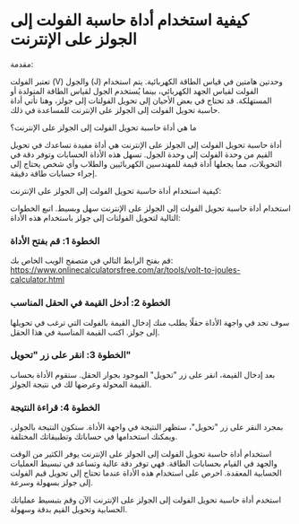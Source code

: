 كيفية استخدام أداة حاسبة الفولت إلى الجولز على الإنترنت
=======================================================

مقدمة:

تعتبر الفولت (V) والجول (J) وحدتين هامتين في قياس الطاقة الكهربائية. يتم استخدام الفولت لقياس الجهد الكهربائي، بينما يُستخدم الجول لقياس الطاقة المتولدة أو المستهلكة. قد تحتاج في بعض الأحيان إلى تحويل الفولتات إلى جولز، وهنا تأتي أداة حاسبة تحويل الفولت إلى الجولز على الإنترنت للمساعدة في ذلك.

ما هي أداة حاسبة تحويل الفولت إلى الجولز على الإنترنت؟

أداة حاسبة تحويل الفولت إلى الجولز على الإنترنت هي أداة مفيدة تساعدك في تحويل القيم من وحدة الفولت إلى وحدة الجول. تسهل هذه الأداة الحسابات وتوفر دقة في التحويلات، مما يجعلها أداة قيمة للمهندسين الكهربائيين والطلاب وأي شخص يحتاج إلى إجراء حسابات طاقة دقيقة.

كيفية استخدام أداة حاسبة تحويل الفولت إلى الجولز على الإنترنت:

استخدام أداة حاسبة تحويل الفولت إلى الجولز على الإنترنت سهل وبسيط. اتبع الخطوات التالية لتحويل الفولتات إلى جولز باستخدام هذه الأداة:

### الخطوة 1: قم بفتح الأداة

قم بفتح الرابط التالي في متصفح الويب الخاص بك: <https://www.onlinecalculatorsfree.com/ar/tools/volt-to-joules-calculator.html>

### الخطوة 2: أدخل القيمة في الحقل المناسب

سوف تجد في واجهة الأداة حقلًا يطلب منك إدخال القيمة بالفولت التي ترغب في تحويلها إلى جولز. اكتب القيمة المناسبة في هذا الحقل.

### الخطوة 3: انقر على زر "تحويل"

بعد إدخال القيمة، انقر على زر "تحويل" الموجود بجوار الحقل. ستقوم الأداة بحساب القيمة المحولة وعرضها لك في نتيجة الجولز.

### الخطوة 4: قراءة النتيجة

بمجرد النقر على زر "تحويل"، ستظهر النتيجة في واجهة الأداة. ستكون النتيجة بالجولز، ويمكنك استخدامها في حساباتك وتطبيقاتك المختلفة.

استخدام أداة حاسبة تحويل الفولت إلى الجولز على الإنترنت يوفر الكثير من الوقت والجهد في القيام بحسابات الطاقة. فهي توفر دقة عالية وتساعد في تبسيط العمليات الحسابية المعقدة. احرص على استخدام هذه الأداة عندما تحتاج إلى تحويل قيم الفولت إلى جولز بسهولة وسرعة.

استخدم أداة حاسبة تحويل الفولت إلى الجولز على الإنترنت الآن وقم بتبسيط عملياتك الحسابية وتحويل القيم بدقة وسهولة.